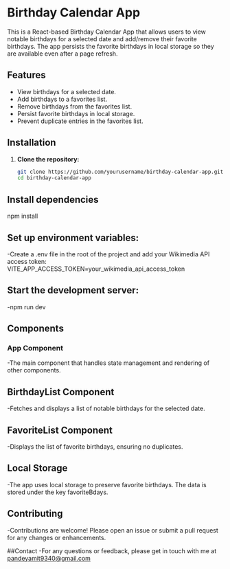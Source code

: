 # Birthday Calendar App

This is a React-based Birthday Calendar App that allows users to view notable birthdays for a selected date and add/remove their favorite birthdays. The app persists the favorite birthdays in local storage so they are available even after a page refresh.

## Features

- View birthdays for a selected date.
- Add birthdays to a favorites list.
- Remove birthdays from the favorites list.
- Persist favorite birthdays in local storage.
- Prevent duplicate entries in the favorites list.

## Installation

1. **Clone the repository:**

   ```sh
   git clone https://github.com/yourusername/birthday-calendar-app.git
   cd birthday-calendar-app

## Install dependencies   
npm install

## Set up environment variables:
-Create a .env file in the root of the project and add your Wikimedia API access token:
VITE_APP_ACCESS_TOKEN=your_wikimedia_api_access_token

## Start the development server:
-npm run dev

## Components
### App Component
-The main component that handles state management and rendering of other components.

## BirthdayList Component
-Fetches and displays a list of notable birthdays for the selected date.

## FavoriteList Component
-Displays the list of favorite birthdays, ensuring no duplicates.

## Local Storage
-The app uses local storage to preserve favorite birthdays. The data is stored under the key favoriteBdays.


## Contributing
-Contributions are welcome! Please open an issue or submit a pull request for any changes or enhancements.

##Contact
-For any questions or feedback, please get in touch with me at pandeyamit9340@gmail.com

